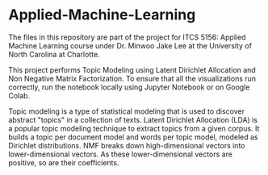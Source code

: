 # Applied-Machine-Learning
The files in this repository are part of the project for ITCS 5156: Applied Machine Learning course under Dr. Minwoo Jake Lee at the University of North Carolina at Charlotte. 

This project performs Topic Modeling using Latent Dirichlet Allocation and Non Negative Matrix Factorization. To ensure that all the visualizations run correctly, run the notebook locally using Jupyter Notebook or on Google Colab. 

Topic modeling is a type of statistical modeling that is used to discover abstract "topics" in a collection of texts.
Latent Dirichlet Allocation (LDA) is a popular topic modeling technique to extract topics from a given corpus.  It builds a topic per document model and words per topic model, modeled as Dirichlet distributions.
NMF breaks down high-dimensional vectors into lower-dimensional vectors. As these lower-dimensional vectors are positive, so are their coefficients.
